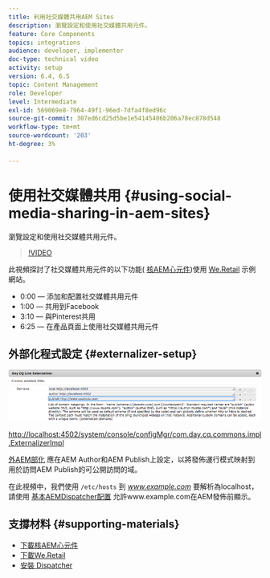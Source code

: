 ```yaml
---
title: 利用社交媒體共用AEM Sites
description: 瀏覽設定和使用社交媒體共用元件。
feature: Core Components
topics: integrations
audience: developer, implementer
doc-type: technical video
activity: setup
version: 6.4, 6.5
topic: Content Management
role: Developer
level: Intermediate
exl-id: 569069e8-7964-49f1-96ed-7dfa4f8ed96c
source-git-commit: 307ed6cd25d5be1e54145406b206a78ec878d548
workflow-type: tm+mt
source-wordcount: '203'
ht-degree: 3%

---
```


# 使用社交媒體共用 {#using-social-media-sharing-in-aem-sites}

瀏覽設定和使用社交媒體共用元件。

>[!VIDEO](https://video.tv.adobe.com/v/18897/?quality=9&learn=on)

此視頻探討了社交媒體共用元件的以下功能( [核AEM心元件](https://experienceleague.adobe.com/docs/experience-manager-core-components/using/introduction.html?lang=zh-Hant))使用 [We.Retail](https://github.com/Adobe-Marketing-Cloud/aem-sample-we-retail#weretail) 示例網站。

* 0:00 — 添加和配置社交媒體共用元件
* 1:00 — 共用到Facebook
* 3:10 — 與Pinterest共用
* 6:25 — 在產品頁面上使用社交媒體共用元件

## 外部化程式設定 {#externalizer-setup}

![第CQ天連結外部化程式](assets/externalizer.png)

[http://localhost:4502/system/console/configMgr/com.day.cq.commons.impl.ExternalizerImpl](http://localhost:4502/system/console/configMgr/com.day.cq.commons.impl.ExternalizerImpl)

[外AEM部化](https://helpx.adobe.com/experience-manager/6-5/sites/developing/using/externalizer.html) 應在AEM Author和AEM Publish上設定，以將發佈運行模式映射到用於訪問AEM Publish的可公開訪問的域。

在此視頻中，我們使用 `/etc/hosts` 到 *www.example.com* 要解析為localhost，請使用 [基本AEMDispatcher配置](https://experienceleague.adobe.com/docs/experience-manager-dispatcher/using/getting-started/dispatcher-install.html) 允許www.example.com在AEM發佈前顯示。

## 支撐材料 {#supporting-materials}

* [下載核AEM心元件](https://github.com/adobe/aem-core-wcm-components/releases)
* [下載We.Retail](https://github.com/Adobe-Marketing-Cloud/aem-sample-we-retail/releases)
* [安裝 Dispatcher](https://experienceleague.adobe.com/docs/experience-manager-dispatcher/using/getting-started/dispatcher-install.html)
